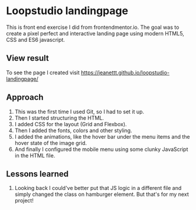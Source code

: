 # Loopstudio landingpage
This is front end exercise I did from frontendmentor.io. The goal was to create a pixel perfect and interactive landing page using modern HTML5, CSS and ES6 javascript.

## View result
To see the page I created visit https://jeanettt.github.io/loopstudio-landingpage/

## Approach
1. This was the first time I used Git, so I had to set it up.
2. Then I started structuring the HTML.
3. I added CSS for the layout (Grid and Flexbox).
4. Then I added the fonts, colors and other styling.
5. I added the animations, like the hover bar under the menu items and the hover state of the image grid.
6. And finally I configured the mobile menu using some clunky JavaScript in the HTML file. 

## Lessons learned
1. Looking back I could've better put that JS logic in a different file and simply changed the class on hamburger element. But that's for my next project!
